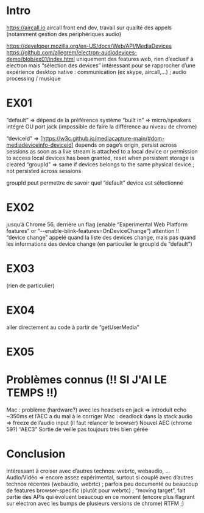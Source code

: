 # Intro
https://aircall.io
aircall front end dev, travail sur qualité des appels (notamment gestion des périphériques audio)

https://developer.mozilla.org/en-US/docs/Web/API/MediaDevices
https://github.com/allegrem/electron-audiodevices-demo/blob/ex01/index.html
uniquement des features web, rien d’exclusif à electron
mais “sélection des devices” intéressant pour se rapprocher d’une expérience desktop native : communication (ex skype, aircall,…) ; audio processing / musique 

# EX01
“default” => dépend de la préférence système
“built in” => micro/speakers intégré OU port jack (impossible de faire la différence au niveau de chrome)

“deviceId” => [https://w3c.github.io/mediacapture-main/#dom-mediadeviceinfo-deviceid] depends on page’s origin, persist across sessions as soon as a live stream is attached to a local device or permission to access local devices has been granted, reset when persistent storage is cleared
“groupId” => same if devices belongs to the same physical device ; not persisted across sessions

groupId peut permettre de savoir quel “default” device est sélectionné

# EX02
jusqu’à Chrome 56, derrière un flag (enable “Experimental Web Platform features” or “--enable-blink-features=OnDeviceChange”)
attention !! “device change” appelé quand la liste des devices change, mais pas quand les informations des device change (en particulier le groupId de “default”)

# EX03
(rien de particulier)

# EX04
aller directement au code à partir de “getUserMedia”

# EX05


# Problèmes connus (!! SI J'AI LE TEMPS !!)
Mac : problème (hardware?) avec les headsets en jack => introduit echo ~350ms et l’AEC a du mal à le corriger
Mac : deadlock dans la stack audio => freeze de l’audio input (il faut relancer le browser)
Nouvel AEC (chrome 59?) “AEC3” 
Sortie de veille pas toujours très bien gérée 

# Conclusion
intéressant à croiser avec d’autres technos: webrtc, webaudio, … 
Audio/Vidéo => encore assez expérimental, surtout si couplé avec d’autres technos récentes (webaudio, webrtc) ; parfois peu documenté ou beaucoup de features browser-specific (plutôt pour webrtc) ; “moving target”, fait partie des APIs qui évoluent beaucoup en ce moment (encore plus flagrant sur electron avec les bumps de plusieurs versions de chrome)
RTFM ;)

